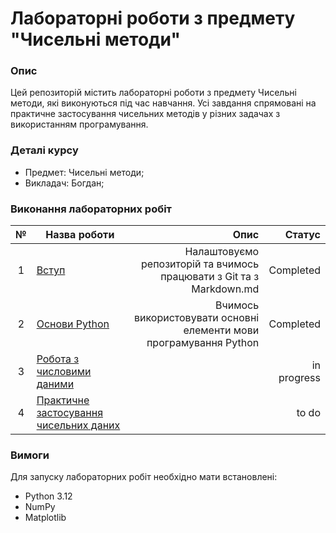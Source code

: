 # Лабораторні роботи з предмету "Чисельні методи"

### Опис

Цей репозиторій містить лабораторні роботи з предмету Чисельні методи, які виконуються під час навчання. Усі завдання спрямовані на практичне застосування чисельних методів у різних задачах з використанням програмування.

### Деталі курсу
+ Предмет: Чисельні методи;
+ Викладач: Богдан;


### Виконання лабораторних робіт

| №  | Назва роботи | Опис | Статус |
|:---:|---|---:|---:|
| 1 | [Вступ](1_lab/README.md) | Налаштовуємо репозиторій та вчимось працювати з Git та з Markdown.md  | Completed |
| 2 | [Основи Python](2_lab/README.md) | Вчимось використовувати основні елементи мови програмування Python   | Completed |
| 3 | [Робота з числовими даними](3_lab/README.md) |   | in progress |
| 4 | [Практичне застосування чисельних даних](4_lab/README.md) |   | to do |


### Вимоги
Для запуску лабораторних робіт необхідно мати встановлені:

+ Python 3.12
+ NumPy
+ Matplotlib